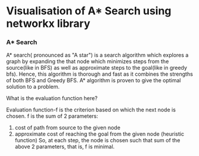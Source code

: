 # Visualisation of A* Search using networkx library

### A* Search ###

A* search( pronounced as "A star") is a search algorithm which explores a graph by expanding the that node which minimizes steps from the source(like in BFS) as well as approximate steps to the goal(like in greedy bfs). Hence, this algorithm is thorough and fast as it combines the strengths of both BFS and Greedy BFS.
A* algorithm is proven to give the optimal solution to a problem.

What is the evaluation function here?

Evaluation function-f is the criterion based on which the next node is chosen. 
f is the sum of 2 parameters:
1. cost of path from source to the given node
2. approximate cost of reaching the goal from the given node (heuristic function)
So, at each step, the node is chosen such that sum of the above 2 parameters, that is, f is minimal. 


